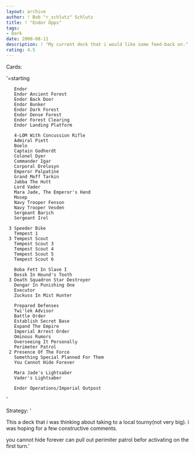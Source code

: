 ```yaml
---
layout: archive
author: ! Bob "r_schlutz" Schlutz
title: ! "Endor Opps"
tags:
- Dark
date: 2000-08-11
description: ! "My current deck that i would like some feed-back on."
rating: 4.5
---
```

Cards: 

'=starting

       Endor
       Endor Ancient Forest
       Endor Back Door
       Endor Bunker
       Endor Dark Forest
       Endor Dense Forest
       Endor Forest Clearing
       Endor Landing Platform

       4-LOM With Concussion Rifle
       Admiral Piett
       Boelo
       Captain Godherdt
       Colonel Dyer
       Commander Igar
       Corporal Drelosyn
       Emperor Palpatine
       Grand Moff Tarkin
       Jabba The Hutt
       Lord Vader
       Mara Jade, The Emperor's Hand
       Mosep
       Navy Trooper Fenson
       Navy Trooper Vesden
       Sergeant Barich
       Sergeant Irol

     3 Speeder Bike
       Tempest 1
     3 Tempest Scout
       Tempest Scout 3
       Tempest Scout 4
       Tempest Scout 5
       Tempest Scout 6

       Boba Fett In Slave I
       Bossk In Hound's Tooth
     3 Death Squadron Star Destroyer
       Dengar In Punishing One
       Executor
       Zuckuss In Mist Hunter

       Prepared Defenses
       Twi'lek Advisor
       Battle Order
       Establish Secret Base
       Expand The Empire
       Imperial Arrest Order
       Ominous Rumors
       Overseeing It Personally
       Perimeter Patrol
     2 Presence Of The Force
       Something Special Planned For Them
       You Cannot Hide Forever

       Mara Jade's Lightsaber
       Vader's Lightsaber

       Endor Operations/Imperial Outpost

'

Strategy: '

This a deck that i was thinking about taking to a local tourny(not very big). i was hoping for a few constructive comments.

you cannot hide forever can pull out perimiter patrol befor activating on the first turn.'